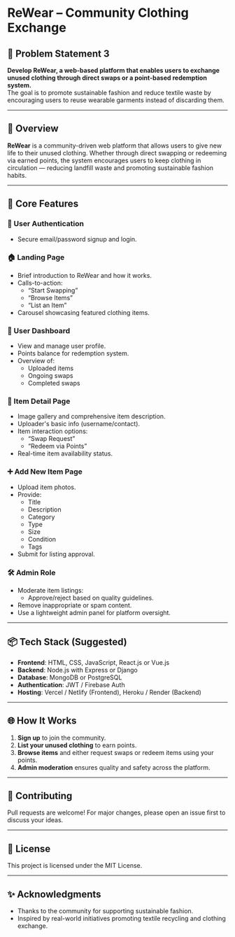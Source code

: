 # ReWear – Community Clothing Exchange

## 🚀 Problem Statement 3

**Develop ReWear, a web-based platform that enables users to exchange unused clothing through direct swaps or a point-based redemption system.**  
The goal is to promote sustainable fashion and reduce textile waste by encouraging users to reuse wearable garments instead of discarding them.

---

## 🌿 Overview

**ReWear** is a community-driven web platform that allows users to give new life to their unused clothing. Whether through direct swapping or redeeming via earned points, the system encourages users to keep clothing in circulation — reducing landfill waste and promoting sustainable fashion habits.

---

## 🧩 Core Features

### 🔐 User Authentication
- Secure email/password signup and login.

### 🏠 Landing Page
- Brief introduction to ReWear and how it works.
- Calls-to-action:
  - “Start Swapping”
  - “Browse Items”
  - “List an Item”
- Carousel showcasing featured clothing items.

### 👤 User Dashboard
- View and manage user profile.
- Points balance for redemption system.
- Overview of:
  - Uploaded items
  - Ongoing swaps
  - Completed swaps

### 👗 Item Detail Page
- Image gallery and comprehensive item description.
- Uploader's basic info (username/contact).
- Item interaction options:
  - “Swap Request”
  - “Redeem via Points”
- Real-time item availability status.

### ➕ Add New Item Page
- Upload item photos.
- Provide:
  - Title
  - Description
  - Category
  - Type
  - Size
  - Condition
  - Tags
- Submit for listing approval.

### 🛠️ Admin Role
- Moderate item listings:
  - Approve/reject based on quality guidelines.
- Remove inappropriate or spam content.
- Use a lightweight admin panel for platform oversight.

---

## 📦 Tech Stack (Suggested)
- **Frontend**: HTML, CSS, JavaScript, React.js or Vue.js  
- **Backend**: Node.js with Express or Django  
- **Database**: MongoDB or PostgreSQL  
- **Authentication**: JWT / Firebase Auth  
- **Hosting**: Vercel / Netlify (Frontend), Heroku / Render (Backend)

---

## 🌐 How It Works
1. **Sign up** to join the community.
2. **List your unused clothing** to earn points.
3. **Browse items** and either request swaps or redeem items using your points.
4. **Admin moderation** ensures quality and safety across the platform.

---

## 🤝 Contributing

Pull requests are welcome! For major changes, please open an issue first to discuss your ideas.

---

## 📄 License

This project is licensed under the MIT License.

---

## ✨ Acknowledgments
- Thanks to the community for supporting sustainable fashion.
- Inspired by real-world initiatives promoting textile recycling and clothing exchange.

